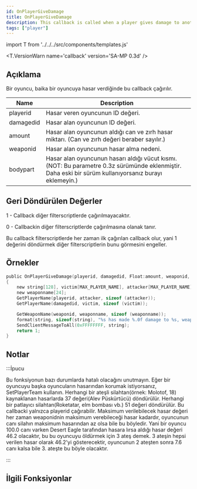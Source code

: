 ```yaml
---
id: OnPlayerGiveDamage
title: OnPlayerGiveDamage
description: This callback is called when a player gives damage to another player.
tags: ["player"]
---
```


import T from '../../../src/components/templates.js'

<T.VersionWarn name='callback' version='SA-MP 0.3d' />

## Açıklama

Bir oyuncu, baika bir oyuncuya hasar verdiğinde bu callback çağırılır.

| Name      | Description                                                                                                                                           |
| --------- | ----------------------------------------------------------------------------------------------------------------------------------------------------- |
| playerid  | Hasar veren oyuncunun ID değeri.                                                                                                                      |
| damagedid | Hasar alan oyuncunun ID değeri.                                                                                                                       |
| amount    | Hasar alan oyuncunun aldığı can ve zırh hasar miktarı. (Can ve zırh değeri beraber sayılır.)                                                          |
| weaponid  | Hasar alan oyuncunun hasar alma nedeni.                                                                                                               |
| bodypart  | Hasar alan oyuncunun hasarı aldığı vücut kısmı. (NOT: Bu parametre 0.3z sürümünde eklenmiştir. Daha eski bir sürüm kullanıyorsanız burayı eklemeyin.) |

## Geri Döndürülen Değerler

1 - Callback diğer filterscriptlerde çağırılmayacaktır.

0 - Callbackin diğer filterscriptlerde çağırılmasına olanak tanır.

Bu callback filterscriptlerde her zaman ilk çağırılan callback olur, yani 1 değerini döndürmek diğer filterscriptlerin bunu görmesini engeller.

## Örnekler

```c
public OnPlayerGiveDamage(playerid, damagedid, Float:amount, weaponid, bodypart)
{
    new string[128], victim[MAX_PLAYER_NAME], attacker[MAX_PLAYER_NAME];
    new weaponname[24];
    GetPlayerName(playerid, attacker, sizeof (attacker));
    GetPlayerName(damagedid, victim, sizeof (victim));

    GetWeaponName(weaponid, weaponname, sizeof (weaponname));
    format(string, sizeof(string), "%s has made %.0f damage to %s, weapon: %s, bodypart: %d", attacker, amount, victim, weaponname, bodypart);
    SendClientMessageToAll(0xFFFFFFFF, string);
    return 1;
}
```

## Notlar

:::İpucu

Bu fonksiyonun bazı durumlarda hatalı olacağını unutmayın. Eğer bir oyuncuyu başka oyuncuların hasarından korumak istiyorsanız, SetPlayerTeam kullanın. Herhangi bir ateşli silahtan(örnek: Molotof, 18) kaynaklanan hasarlarda 37 değeri(Alev Püskürtücü) döndürülür. Herhangi bir patlayıcı silahtan(Roketatar, elm bombası vb.) 51 değeri döndürülür. Bu callbacki yalnızca playerid çağırabilir. Maksimum verilebilecek hasar değeri her zaman weaponidnin maksimum verebileceği hasar kadardır, oyuncunun canı silahın maksimum hasarından az olsa bile bu böyledir. Yani bir oyuncu 100.0 canı varken Desert Eagle tarafından hasara lırsa aldığı hasar değeri 46.2 olacaktır, bu bu oyuncuyu öldürmek için 3 ateş demek. 3 ateşin hepsi verilen hasar olarak 46.2'yi gösterecektir, oyuncunun 2 ateşten sonra 7.6 canı kalsa bile 3. ateşte bu böyle olacaktır.

:::

## İlgili Fonksiyonlar

